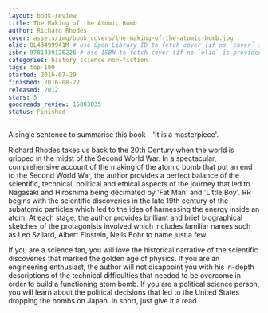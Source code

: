 ```yaml
---
layout: book-review
title: The Making of the Atomic Bomb
author: Richard Rhodes
cover: assets/img/book_covers/the-making-of-the-atomic-bomb.jpg
olid: OL43499941M # use Open Library ID to fetch cover (if no `cover` is provided)
isbn: 9781439126226 # use ISBN to fetch cover (if no `olid` is provided, dashes are optional)
categories: history science non-fiction
tags: top-100
started: 2016-07-29
finished: 2016-08-22
released: 2012
stars: 5
goodreads_review: 15803835
status: Finished
---
```


A single sentence to summarise this book - 'It is a masterpiece'.

Richard Rhodes takes us back to the 20th Century when the world is gripped in the midst of the Second World War. In a spectacular, comprehensive account of the making of the atomic bomb that put an end to the Second World War, the author provides a perfect balance of the scientific, technical, political and ethical aspects of the journey that led to Nagasaki and Hiroshima being decimated by 'Fat Man' and 'Little Boy'. RR begins with the scientific discoveries in the late 19th century of the subatomic particles which led to the idea of harnessing the energy inside an atom. At each stage, the author provides brilliant and brief biographical sketches of the protagonists involved which includes familiar names such as Leo Szilard, Albert Einstein, Neils Bohr to name just a few.

If you are a science fan, you will love the historical narrative of the scientific discoveries that marked the golden age of physics. If you are an engineering enthusiast, the author will not disappoint you with his in-depth descriptions of the technical difficulties that needed to be overcome in order to build a functioning atom bomb. If you are a political science person, you will learn about the political decisions that led to the United States dropping the bombs on Japan. In short, just give it a read.
